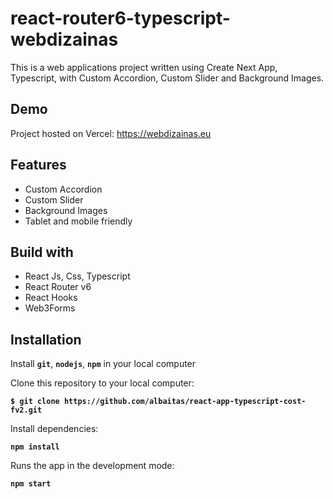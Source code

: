 # react-router6-typescript-webdizainas

This is a web applications project written using Create Next App, Typescript, with Custom Accordion, Custom Slider and Background Images.

## Demo

Project hosted on Vercel: https://webdizainas.eu


## Features

- Custom Accordion
- Custom Slider
- Background Images
- Tablet and mobile friendly

## Build with

- React Js, Css, Typescript
- React Router v6
- React Hooks
- Web3Forms

## Installation

Install **`git`**, **`nodejs`**, **`npm`** in your local computer

Clone this repository to your local computer:

**`$ git clone https://github.com/albaitas/react-app-typescript-cost-fv2.git`**

Install dependencies:

**`npm install`**

Runs the app in the development mode:

**`npm start`**
